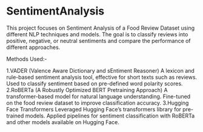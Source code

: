 # SentimentAnalysis

This project focuses on Sentiment Analysis of a Food Review Dataset using different NLP techniques and models. The goal is to classify reviews into positive, negative, or neutral sentiments and compare the performance of different approaches.

Methods Used:-

1.VADER (Valence Aware Dictionary and sEntiment Reasoner) A lexicon and rule-based sentiment analysis tool, effective for short texts such as reviews. Used to classify sentiment based on pre-defined word polarity scores.
2.RoBERTa (A Robustly Optimized BERT Pretraining Approach) A transformer-based model for natural language understanding. Fine-tuned on the food review dataset to improve classification accuracy.
3.Hugging Face Transformers Leveraged Hugging Face’s transformers library for pre-trained models. Applied pipelines for sentiment classification with RoBERTa and other models available on Hugging Face.
